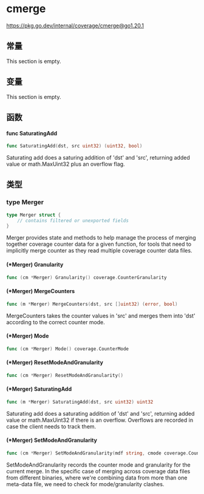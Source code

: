 # cmerge

https://pkg.go.dev/internal/coverage/cmerge@go1.20.1






  
  
  
  
  

## 常量 

This section is empty.

## 变量

This section is empty.

## 函数

#### func SaturatingAdd 

``` go
func SaturatingAdd(dst, src uint32) (uint32, bool)
```

Saturating add does a saturing addition of 'dst' and 'src', returning added value or math.MaxUint32 plus an overflow flag.

## 类型

### type Merger 

``` go
type Merger struct {
	// contains filtered or unexported fields
}
```

Merger provides state and methods to help manage the process of merging together coverage counter data for a given function, for tools that need to implicitly merge counter as they read multiple coverage counter data files.

#### (*Merger) Granularity 

``` go
func (cm *Merger) Granularity() coverage.CounterGranularity
```

#### (*Merger) MergeCounters 

``` go
func (m *Merger) MergeCounters(dst, src []uint32) (error, bool)
```

MergeCounters takes the counter values in 'src' and merges them into 'dst' according to the correct counter mode.

#### (*Merger) Mode 

``` go
func (cm *Merger) Mode() coverage.CounterMode
```

#### (*Merger) ResetModeAndGranularity 

``` go
func (cm *Merger) ResetModeAndGranularity()
```

#### (*Merger) SaturatingAdd 

``` go
func (m *Merger) SaturatingAdd(dst, src uint32) uint32
```

Saturating add does a saturating addition of 'dst' and 'src', returning added value or math.MaxUint32 if there is an overflow. Overflows are recorded in case the client needs to track them.

#### (*Merger) SetModeAndGranularity 

``` go
func (cm *Merger) SetModeAndGranularity(mdf string, cmode coverage.CounterMode, cgran coverage.CounterGranularity) error
```

SetModeAndGranularity records the counter mode and granularity for the current merge. In the specific case of merging across coverage data files from different binaries, where we're combining data from more than one meta-data file, we need to check for mode/granularity clashes.